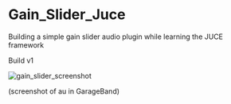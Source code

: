 
# Gain_Slider_Juce
Building a simple gain slider audio plugin while learning the JUCE framework

Build v1

![gain_slider_screenshot](https://user-images.githubusercontent.com/25870426/119508827-13a2f200-bd3e-11eb-9a7e-a92de2788172.png)

 (screenshot of au in GarageBand)

